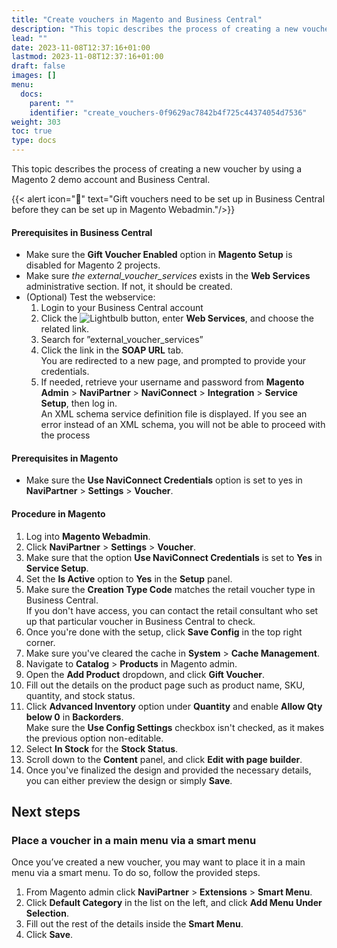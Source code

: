 ```yaml
---
title: "Create vouchers in Magento and Business Central"
description: "This topic describes the process of creating a new voucher by using a Magento 2 demo account and Business Central."
lead: ""
date: 2023-11-08T12:37:16+01:00
lastmod: 2023-11-08T12:37:16+01:00
draft: false
images: []
menu:
  docs:
    parent: ""
    identifier: "create_vouchers-0f9629ac7842b4f725c44374054d7536"
weight: 303
toc: true
type: docs
---
```


This topic describes the process of creating a new voucher by using a Magento 2 demo account and Business Central.

{{< alert icon="📝" text="Gift vouchers need to be set up in Business Central before they can be set up in Magento Webadmin."/>}}

#### Prerequisites in Business Central

- Make sure the **Gift Voucher Enabled** option in **Magento Setup** is disabled for Magento 2 projects.
- Make sure *the external_voucher_services* exists in the **Web Services** administrative section. If not, it should be created.
- (Optional) Test the webservice:       
  1.	Login to your Business Central account
  2.	Click the ![Lightbulb](Lightbulb_icon.PNG) button, enter **Web Services**, and choose the related link.
  3.	Search for ”external_voucher_services”
  4.	Click the link in the **SOAP URL** tab.       
    You are redirected to a new page, and prompted to provide your credentials.
  5. If needed, retrieve your username and password from **Magento Admin** > **NaviPartner** > **NaviConnect** > **Integration** > **Service Setup**, then log in.     
    An XML schema service definition file is displayed. If you see an error instead of an XML schema, you will not be able to proceed with the process 

#### Prerequisites in Magento

- Make sure the **Use NaviConnect Credentials**  option is set to yes in **NaviPartner** > **Settings** > **Voucher**.

#### Procedure in Magento

1. Log into **Magento Webadmin**.
2. Click **NaviPartner** > **Settings** > **Voucher**.
3. Make sure that the option **Use NaviConnect Credentials** is set to **Yes** in **Service Setup**.
4. Set the **Is Active** option to **Yes** in the **Setup** panel.
5. Make sure the **Creation Type Code** matches the retail voucher type in Business Central.    
   If you don't have access, you can contact the retail consultant who set up that particular voucher in Business Central to check.
6. Once you're done with the setup, click **Save Config** in the top right corner.
7. Make sure you've cleared the cache in **System** > **Cache Management**.
8. Navigate to **Catalog** > **Products** in Magento admin.
9. Open the **Add Product** dropdown, and click **Gift Voucher**.
10. Fill out the details on the product page such as product name, SKU, quantity, and stock status.
11. Click **Advanced Inventory** option under **Quantity** and enable **Allow Qty below 0** in **Backorders**.     
    Make sure the **Use Config Settings** checkbox isn't checked, as it makes the previous option non-editable. 
12. Select **In Stock** for the **Stock Status**.
13. Scroll down to the **Content** panel, and click **Edit with page builder**.
14. Once you've finalized the design and provided the necessary details, you can either preview the design or simply **Save**.

## Next steps

### Place a voucher in a main menu via a smart menu

Once you’ve created a new voucher, you may want to place it in a main menu via a smart menu. To do so, follow the provided steps.

1.	From Magento admin click **NaviPartner** > **Extensions** > **Smart Menu**.
2.	Click **Default Category** in the list on the left, and click **Add Menu Under Selection**. 
3.	Fill out the rest of the details inside the **Smart Menu**.
4.	Click **Save**.
